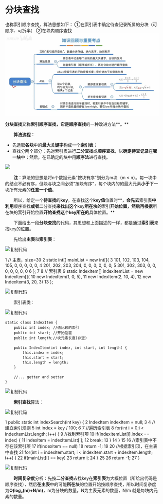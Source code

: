 


# 分块查找
也称索引顺序查找，算法思想如下：
①在索引表中确定待查记录所属的分块（可顺序、可折半）
②在块内顺序查找
![输入图片说明](/imgs/2025-07-09/kkycPYakGnsw0Lim.jpeg)

**分块查找**又称**索引顺序查找，**它是**顺序查找**的一种改进方法**。**

　　****算法流程：****

-   先选取**各块**中的**最大关键字**构成一个**索引表**；
-   查找分两个部分：先对索引表进行**二分查找**或**顺序查找**，以**确定待查记录**在**哪一块**中；然后，在已确定的块中用**顺序法**进行查找。

![](https://img2018.cnblogs.com/blog/1731440/201908/1731440-20190821204742418-1840536480.png)

　　**注**：算法的思想是将n个数据元素"按块有序"划分为m块（m ≤ n）。每一块中的结点不必有序，但块与块之间必须"按块有序"，每个块内的的最大元素**小于**下一块所有元素的**任意一个值**。

　　所以，给定一个**待查找**的**key**，在查找这个**key值**位置时**，**会先去**索引表**中利用**顺序查找**或者**二分查找**来找出这个**key**所在块的**索引**开始位置，然后再根据**所在块的索引开始位置**开始查找这个key所在的**具体位置。**

　　下面给出一段**分块查找**的代码，其思想和上面描述的一样，都是通过**索引表**来找key的位置。

　　先给出**主表**和**索引表**：

![复制代码](https://assets.cnblogs.com/images/copycode.gif)

 1     // 主表，size=30
 2     static int[] mainList = new int[]{
 3             101, 102, 103, 104, 105, 0, 0, 0, 0, 0,
 4             201, 202, 203, 204, 0, 0, 0, 0, 0, 0,
 5             301, 302, 303, 0, 0, 0, 0, 0, 0, 0
 6     };
 7 
 8     // 索引表
 9     static IndexItem[] indexItemList = new IndexItem[]{
10             new IndexItem(1, 0, 5),
11             new IndexItem(2, 10, 4),
12             new IndexItem(3, 20, 3)
13     };

![复制代码](https://assets.cnblogs.com/images/copycode.gif)

　　索引表类：

![复制代码](https://assets.cnblogs.com/images/copycode.gif)

    static class IndexItem {
        public int index; //值比较的索引
        public int start; //开始位置
        public int length;//块元素长度(非空)

        public IndexItem(int index, int start, int length) {
            this.index = index;
            this.start = start;
            this.length = length;
        }

        //... getter and setter
    }

![复制代码](https://assets.cnblogs.com/images/copycode.gif)

　　**索引查找**算法：

![复制代码](https://assets.cnblogs.com/images/copycode.gif)

 1     public static int indexSearch(int key) { 2         IndexItem indexItem = null;
 3 
 4         //建立索引规则
 5         int index = key / 100;
 6 
 7         //遍历索引表
 8         for(int i = 0;i < indexItemList.length; i++) {
 9             //找到索引项
10             if(indexItemList[i].index == index) {
11                 indexItem = indexItemList[i];
12                 break;
13 }
14 }
15 
16         //索引表中不存在该索引项
17         if(indexItem == null)
18             return -1;
19 
20         //根据索引项，在主表中查找
21         for(int i = indexItem.start; i < indexItem.start + indexItem.length; i++) {
22             if(mainList[i] == key)
23                 return i;
24 }
25 
26         return -1;
27     }

![复制代码](https://assets.cnblogs.com/images/copycode.gif)

　　**时间复杂度**分析：先按**二分查找**去找key在**索引表**为大概位置（所给出代码是顺序查找），然后**在主表**中的可能**所在块**的位置开始按顺序查找，所以时间复杂度为**O(log₂(m)+N/m)**，m为分块的数量，N为主表元素的数量，N/m 就是每块内元素的数量。
<!--stackedit_data:
eyJoaXN0b3J5IjpbLTYzNTIwNTQyOCwtMTY1NDg0MDczOSw4Nz
Q2MzQ0NzZdfQ==
-->